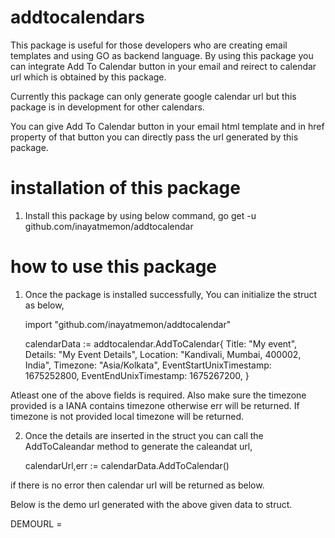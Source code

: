 # addtocalendars

This package is useful for those developers who are creating email templates and using GO as backend language.
By using this package you can integrate Add To Calendar button in your email and reirect to calendar url which is obtained by this package.

Currently this package can only generate google calendar url but this package is in development for other calendars.

You can give Add To Calendar button in your email html template and in href property of that button you can directly pass the url generated by this package.

# installation of this package

1) Install this package by using below command,
      go get -u github.com/inayatmemon/addtocalendar

# how to use this package

1) Once the package is installed successfully, You can initialize the struct as below,
      
      import "github.com/inayatmemon/addtocalendar"

      calendarData := addtocalendar.AddToCalendar{
	          	Title:                   "My event",
              Details:                 "My Event Details",
              Location:                "Kandivali, Mumbai, 400002, India",
              Timezone:                "Asia/Kolkata",
              EventStartUnixTimestamp: 1675252800,
              EventEndUnixTimestamp:   1675267200,
	    }
      
  Atleast one of the above fields is required.
  Also make sure the timezone provided is a IANA contains timezone otherwise err will be returned.
  If timezone is not provided local timezone will be returned.
  
  2) Once the details are inserted in the struct you can call the AddToCaleandar method to generate the caleandat url,
  
      calendarUrl,err := calendarData.AddToCalendar()
      
   if there is no error then calendar url will be returned as below.
   
   Below is the demo url generated with the above given data to struct.
   
   DEMOURL = 
      
      
